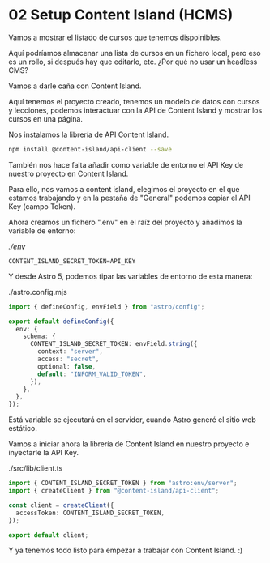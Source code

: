 # 02 Setup Content Island (HCMS)

Vamos a mostrar el listado de cursos que tenemos dispoinibles.

Aquí podríamos almacenar una lista de cursos en un fichero local, pero eso es un rollo, si después hay que editarlo, etc. ¿Por qué no usar un headless CMS?

Vamos a darle caña con Content Island.

Aquí tenemos el proyecto creado, tenemos un modelo de datos con cursos y lecciones, podemos interactuar con la API de Content Island y mostrar los cursos en una página.

Nos instalamos la librería de API Content Island.

```bash
npm install @content-island/api-client --save
```

También nos hace falta añadir como variable de entorno el API Key de nuestro proyecto en Content Island.

Para ello, nos vamos a content island, elegimos el proyecto en el que estamos trabajando y en la pestaña de "General" podemos copiar el API Key (campo Token).

Ahora creamos un fichero ".env" en el raíz del proyecto y añadimos la variable de entorno:

_./env_

```env
CONTENT_ISLAND_SECRET_TOKEN=API_KEY
```

Y desde Astro 5, podemos tipar las variables de entorno de esta manera:

./astro.config.mjs

```ts
import { defineConfig, envField } from "astro/config";

export default defineConfig({
  env: {
    schema: {
      CONTENT_ISLAND_SECRET_TOKEN: envField.string({
        context: "server",
        access: "secret",
        optional: false,
        default: "INFORM_VALID_TOKEN",
      }),
    },
  },
});
```

Está variable se ejecutará en el servidor, cuando Astro generé el sitio web estático.

Vamos a iniciar ahora la librería de Content Island en nuestro proyecto e inyectarle la API Key.

./src/lib/client.ts

```ts
import { CONTENT_ISLAND_SECRET_TOKEN } from "astro:env/server";
import { createClient } from "@content-island/api-client";

const client = createClient({
  accessToken: CONTENT_ISLAND_SECRET_TOKEN,
});

export default client;
```

Y ya tenemos todo listo para empezar a trabajar con Content Island. :)
